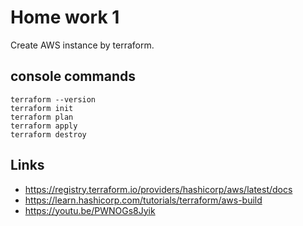 # Home work 1

Create AWS instance by terraform.

## console commands
```
terraform --version
terraform init
terraform plan
terraform apply
terraform destroy
```

## Links

- https://registry.terraform.io/providers/hashicorp/aws/latest/docs
- https://learn.hashicorp.com/tutorials/terraform/aws-build
- https://youtu.be/PWNOGs8Jyik
